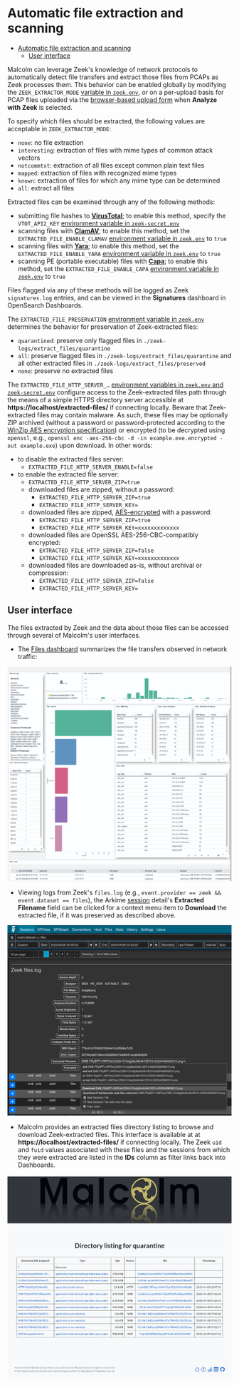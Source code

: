 # <a name="ZeekFileExtraction"></a>Automatic file extraction and scanning

* [Automatic file extraction and scanning](#ZeekFileExtraction)
    - [User interface](#ZeekFileExtractionUI)

Malcolm can leverage Zeek's knowledge of network protocols to automatically detect file transfers and extract those files from PCAPs as Zeek processes them. This behavior can be enabled globally by modifying the `ZEEK_EXTRACTOR_MODE` [variable in `zeek.env`](malcolm-config.md#MalcolmConfigEnvVars), or on a per-upload basis for PCAP files uploaded via the [browser-based upload form](upload.md#Upload) when **Analyze with Zeek** is selected.

To specify which files should be extracted, the following values are acceptable in `ZEEK_EXTRACTOR_MODE`:

* `none`: no file extraction
* `interesting`: extraction of files with mime types of common attack vectors
* `notcommtxt`: extraction of all files except common plain text files
* `mapped`: extraction of files with recognized mime types
* `known`: extraction of files for which any mime type can be determined
* `all`: extract all files

Extracted files can be examined through any of the following methods:

* submitting file hashes to [**VirusTotal**](https://www.virustotal.com/en/#search); to enable this method, specify the `VTOT_API2_KEY` [environment variable in `zeek-secret.env`](malcolm-config.md#MalcolmConfigEnvVars)
* scanning files with [**ClamAV**](https://www.clamav.net/); to enable this method, set the `EXTRACTED_FILE_ENABLE_CLAMAV` [environment variable in `zeek.env`](malcolm-config.md#MalcolmConfigEnvVars) to `true`
* scanning files with [**Yara**](https://github.com/VirusTotal/yara); to enable this method, set the `EXTRACTED_FILE_ENABLE_YARA` [environment variable in `zeek.env`](malcolm-config.md#MalcolmConfigEnvVars) to `true`
* scanning PE (portable executable) files with [**Capa**](https://github.com/fireeye/capa); to enable this method, set the `EXTRACTED_FILE_ENABLE_CAPA` [environment variable in `zeek.env`](malcolm-config.md#MalcolmConfigEnvVars) to `true`

Files flagged via any of these methods will be logged as Zeek `signatures.log` entries, and can be viewed in the **Signatures** dashboard in OpenSearch Dashboards.

The `EXTRACTED_FILE_PRESERVATION` [environment variable in `zeek.env`](malcolm-config.md#MalcolmConfigEnvVars) determines the behavior for preservation of Zeek-extracted files:

* `quarantined`: preserve only flagged files in `./zeek-logs/extract_files/quarantine`
* `all`: preserve flagged files in `./zeek-logs/extract_files/quarantine` and all other extracted files in `./zeek-logs/extract_files/preserved`
* `none`: preserve no extracted files

The `EXTRACTED_FILE_HTTP_SERVER_…` [environment variables in `zeek.env` and `zeek-secret.env`](malcolm-config.md#MalcolmConfigEnvVars) configure access to the Zeek-extracted files path through the means of a simple HTTPS directory server accessible at **https://localhost/extracted-files/** if connecting locally. Beware that Zeek-extracted files may contain malware. As such, these files may be optionally ZIP archived (without a password or password-protected according to the [WinZip AES encryption specification](https://www.winzip.com/en/support/aes-encryption/)) or encrypted (to be decrypted using `openssl`, e.g., `openssl enc -aes-256-cbc -d -in example.exe.encrypted -out example.exe`) upon download. In other words:

* to disable the extracted files server:
    - `EXTRACTED_FILE_HTTP_SERVER_ENABLE=false`
* to enable the extracted file server:
    - `EXTRACTED_FILE_HTTP_SERVER_ZIP=true`
    - downloaded files are zipped, without a password:
        + `EXTRACTED_FILE_HTTP_SERVER_ZIP=true`
        + `EXTRACTED_FILE_HTTP_SERVER_KEY=`
    - downloaded files are zipped, [AES-encrypted](https://www.winzip.com/en/support/aes-encryption/) with a password:
        + `EXTRACTED_FILE_HTTP_SERVER_ZIP=true`
        + `EXTRACTED_FILE_HTTP_SERVER_KEY=xxxxxxxxxxxxx`
    - downloaded files are OpenSSL AES-256-CBC-compatibly encrypted:
        + `EXTRACTED_FILE_HTTP_SERVER_ZIP=false`
        + `EXTRACTED_FILE_HTTP_SERVER_KEY=xxxxxxxxxxxxx`
    - downloaded files are downloaded as-is, without archival or compression:
        + `EXTRACTED_FILE_HTTP_SERVER_ZIP=false`
        + `EXTRACTED_FILE_HTTP_SERVER_KEY=`

## <a name="ZeekFileExtractionUI"></a>User interface

The files extracted by Zeek and the data about those files can be accessed through several of Malcolm's user interfaces.

* The [Files dashboard](dashboards.md#PrebuiltVisualizations) summarizes the file transfers observed in network traffic:

![The files dashboard displays metrics about the files transferred over the network](./images/screenshots/dashboards_files_source.png)

* Viewing logs from Zeek's `files.log` (e.g., `event.provider == zeek && event.dataset == files`), the Arkime [session](arkime.md#ArkimeSessions) detail's **Extracted Filename** field can be clicked for a context menu item to **Download** the extracted file, if it was preserved as described above.

![Arkime's session details for files.log entries](./images/screenshots/arkime_sessions_files_log_dl.png)

* Malcolm provides an extracted files directory listing to browse and download Zeek-extracted files. This interface is available at at **https://localhost/extracted-files/** if connecting locally. The Zeek `uid` and `fuid` values associated with these files and the sessions from which they were extracted are listed in the **IDs** column as filter links back into Dashboards.

![The extracted files directory interface](./images/screenshots/extracted_files_dl_ui.png)
